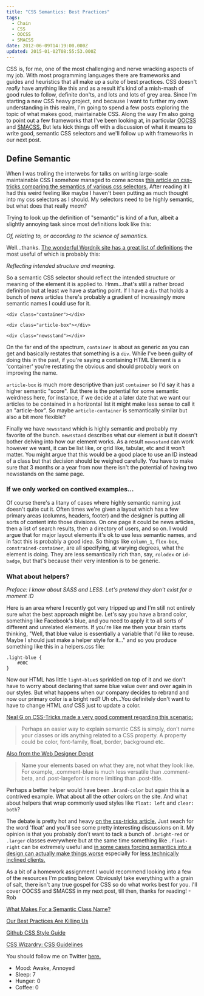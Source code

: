 ```yaml
---
title: "CSS Semantics: Best Practices"
tags:
  - Chain
  - CSS
  - OOCSS
  - SMACSS
date: 2012-06-09T14:19:00.000Z
updated: 2015-01-02T08:55:53.000Z
---
```


CSS is, for me, one of the most challenging and nerve wracking aspects of my job. With most programming languages there are frameworks and guides and heuristics that all make up a suite of best practices. CSS doesn't *really* have anything like this and as a result it's kind of a mish-mash of good rules to follow, definite don'ts, and lots and lots of grey area. Since I'm starting a new CSS heavy project, and because I want to further my own understanding in this realm, I'm going to spend a few posts exploring the topic of what makes good, maintainable CSS. Along the way I'm also going to point out a few frameworks that I've been looking at, in particular [OOCSS](http://oocss.org/) and [SMACSS.](http://smacss.com/) But lets kick things off with a discussion of what it means to write good, semantic CSS selectors and we'll follow up with frameworks in our next post.

## Define Semantic

When I was trolling the interwebs for talks on writing large-scale maintainable CSS I somehow managed to come across [this article on css-tricks comparing the semantics of various css selectors.](http://css-tricks.com/semantic-class-names/) After reading it I had this weird feeling like maybe I haven't been putting as much thought into my css selectors as I should. My selectors need to be highly semantic, but what does that really *mean?*

Trying to look up the definition of "semantic" is kind of a fun, albeit a slightly annoying task since most definitions look like this:

*Of, relating to, or according to the science of semantics.*

Well...thanks. [The wonderful Wordnik site has a great list of definitions](http://www.wordnik.com/words/semantic) the most useful of which is probably this:

*Reflecting intended structure and meaning.*

So a semantic CSS selector should reflect the intended structure or meaning of the element it is applied to. Hmm...that's still a rather broad definition but at least we have a starting point. If I have a `div` that holds a bunch of news articles there's probably a gradient of increasingly more semantic names I could use for it.

    
    <div class="container"></div>
    
    <div class="article-box"></div>
    
    <div class="newsstand"></div>
    
    

On the far end of the spectrum, `container` is about as generic as you can get and basically restates that something is a `div`. While I've been guilty of doing this in the past, if you're saying a containing HTML Element is a 'container' you're restating the obvious and should probably work on improving the name.

`article-box` is much more descriptive than just `container` so I'd say it has a higher semantic "score". But there is the potential for some semantic weirdness here, for instance, if we decide at a later date that we want our articles to be contained in a horizontal list it might make less sense to call it an "article-*box*". So maybe `article-container` is semantically similar but also a bit more flexible?

Finally we have `newsstand` which is highly semantic and probably my favorite of the bunch. `newsstand` describes what our element *is* but it doesn't bother delving into how our element works. As a result `newsstand` can work however we want, it can be list like, or grid like, tabular, etc and it won't matter. You might argue that this would be a good place to use an ID instead of a class but that decision should be weighed carefully. You have to make sure that 3 months or a year from now there isn't the potential of having two newsstands on the same page.

### If we only worked on contived examples...

Of course there's a litany of cases where highly semantic naming just doesn't quite cut it. Often times we're given a layout which has a few primary areas (columns, headers, footer) and the designer is putting all sorts of content into those divisions. On one page it could be news articles, then a list of search results, then a directory of users, and so on. I would argue that for major layout elements it's ok to use less semantic names, and in fact this is probably a good idea. So things like `column_1`, `flex-box`, `constrained-container`, are all specifying, at varying degrees, what the element is doing. They are less semantically rich than, say, `rolodex` or `id-badge`, but that's because their very intention is to be generic.

### What about helpers?

*Preface: I know about SASS and LESS. Let's pretend they don't exist for a moment :D*

Here is an area where I recently got very tripped up and I'm still not entirely sure what the best approach might be. Let's say you have a brand color, something like Facebook's blue, and you need to apply it to all sorts of different and unrelated elements. If you're like me then your brain starts thinking, "Well, that blue value is essentially a variable that I'd like to reuse. Maybe I should just make a helper style for it..." and so you produce something like this in a helpers.css file:

    .light-blue {
        #00C
    }
    

Now our HTML has little `light-blue`s sprinkled on top of it and we don't have to worry about declaring that same blue value over and over again in our styles. But what happens when our company decides to rebrand and now our primary color is a bright red? Uh oh...You definitely don't want to have to change HTML *and* CSS just to update a color.

[Neal G on CSS-Tricks made a very good comment regarding this scenario:](http://css-tricks.com/semantic-class-names/#comment-102571)

> Perhaps an easier way to explain semantic CSS is simply, don’t name your classes or ids anything related to a CSS property. A property could be color, font-family, float, border, background etc.

[Also from the Web Designer Depot](http://www.webdesignerdepot.com/2009/05/10-best-css-practices-to-improve-your-code/)

> Name your elements based on what they are, not what they look like. For example, .comment-blue is much less versatile than .comment-beta, and .post-largefont is more limiting than .post-title.

Perhaps a better helper would have been `.brand-color` but again this is a contrived example. What about all the *other* colors on the site. And what about helpers that wrap commonly used styles like `float: left` and `clear: both`?

The debate is pretty hot and heavy [on the css-tricks article.](http://css-tricks.com/semantic-class-names) Just seach for the word 'float' and you'll see some pretty interesting discussions on it. My opinion is that you probably don't want to tack a bunch of `.bright-red` or `.larger` classes everywhere but at the same time something like `.float-right` can be extremely useful and [in some cases forcing semantics into a design can actually make things worse](http://css-tricks.com/semantic-class-names/#comment-102906) especially for [less technically inclined clients.](http://css-tricks.com/semantic-class-names/#comment-103076)

As a bit of a homework assignment I would recommend looking into a few of the resources I'm posting below. Obviouslyl take everything with a grain of salt, there isn't any true gospel for CSS so do what works best for you. I'll cover OOCSS and SMACSS in my next post, till then, thanks for reading! - Rob

[What Makes For a Semantic Class Name?](http://css-tricks.com/semantic-class-names/)

[Our Best Practices Are Killing Us](http://www.stubbornella.org/content/2011/04/28/our-best-practices-are-killing-us/)

[Github CSS Style Guide](https://github.com/styleguide/css)

[CSS Wizardry: CSS Guidelines](https://github.com/csswizardry/CSS-Guidelines/blob/master/CSS%20Guidelines.md)

You should follow me on Twitter [here.](http://twitter.com/rob_dodson)

- Mood: Awake, Annoyed
- Sleep: 7
- Hunger: 0
- Coffee: 0
